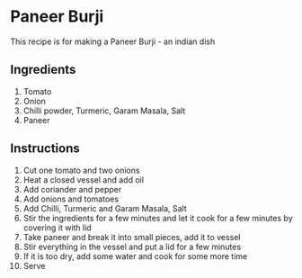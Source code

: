 # Paneer Burji

This recipe is for making a Paneer Burji - an indian dish

## Ingredients
1) Tomato
2) Onion
3) Chilli powder, Turmeric, Garam Masala, Salt
4) Paneer


## Instructions

1) Cut one tomato and two onions
2) Heat a closed vessel and add oil
3) Add coriander and pepper
4) Add onions and tomatoes
5) Add Chilli, Turmeric and Garam Masala, Salt
6) Stir the ingredients for a few minutes and let it cook for a few minutes by covering it with lid
7) Take paneer and break it into small pieces, add it to vessel
8) Stir everything in the vessel and put a lid for a few minutes
9) If it is too dry, add some water and cook for some more time
10) Serve